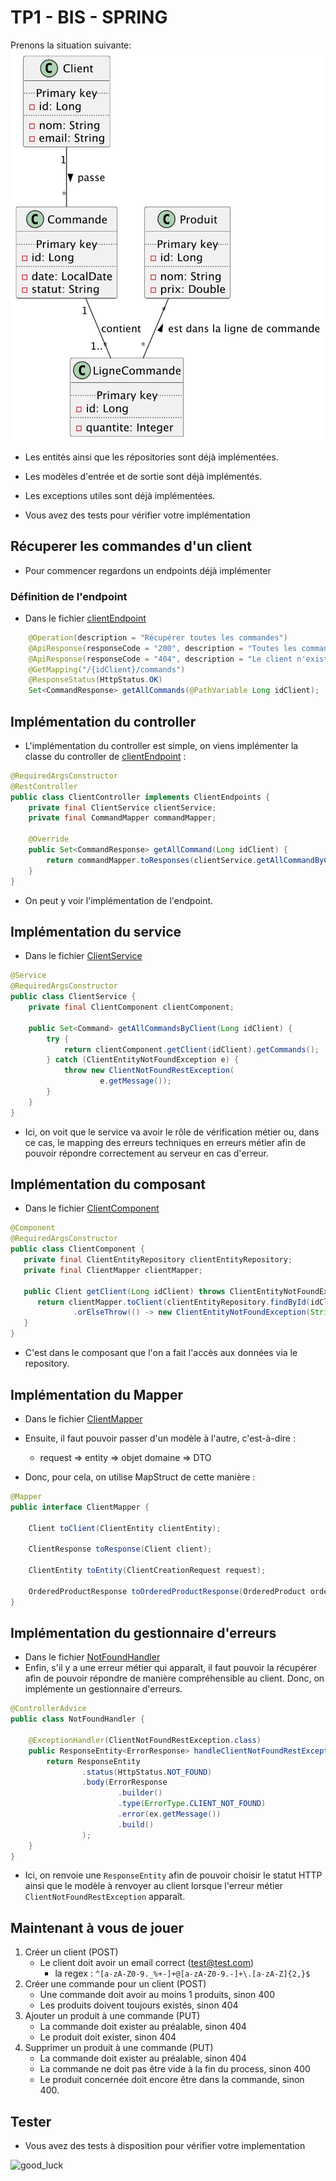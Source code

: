 # TP1 - BIS - SPRING

Prenons la situation suivante:  
![situation](doc/img.png)

* Les entités ainsi que les répositories sont déjà implémentées.
* Les modèles d'entrée et de sortie sont déjà implémentés.
* Les exceptions utiles sont déjà implémentées.

* Vous avez des tests pour vérifier votre implémentation


## Récuperer les commandes d'un client

* Pour commencer regardons un endpoints déjà implémenter

### Définition de l'endpoint
* Dans le fichier [clientEndpoint](./rest-api/src/main/java/fr/uga/l3miage/tp1/bis/endpoints/ClientEndpoints.java)

```java
    @Operation(description = "Récupérer toutes les commandes")
    @ApiResponse(responseCode = "200", description = "Toutes les commandes d'un client")
    @ApiResponse(responseCode = "404", description = "Le client n'existe pas")
    @GetMapping("/{idClient}/commands")
    @ResponseStatus(HttpStatus.OK)
    Set<CommandResponse> getAllCommands(@PathVariable Long idClient);
```

## Implémentation du controller

* L'implémentation du controller est simple, on viens implémenter la classe du controller de [clientEndpoint](./rest-api/src/main/java/fr/uga/l3miage/tp1/bis/endpoints/ClientEndpoints.java) :
```java
@RequiredArgsConstructor
@RestController
public class ClientController implements ClientEndpoints {
    private final ClientService clientService;
    private final CommandMapper commandMapper;

    @Override
    public Set<CommandResponse> getAllCommand(Long idClient) {
        return commandMapper.toResponses(clientService.getAllCommandByClient(idClient));
    }
}
```
* On peut y voir l'implémentation de l'endpoint.

## Implémentation du service

* Dans le fichier [ClientService](./server/src/main/java/fr/uga/l3miage/tp1/bis/services/ClientService.java)

```java
@Service
@RequiredArgsConstructor
public class ClientService {
    private final ClientComponent clientComponent;
    
    public Set<Command> getAllCommandsByClient(Long idClient) {
        try {
            return clientComponent.getClient(idClient).getCommands();
        } catch (ClientEntityNotFoundException e) {
            throw new ClientNotFoundRestException(
                    e.getMessage());
        }
    }
}
```

* Ici, on voit que le service va avoir le rôle de vérification métier ou, dans ce cas, le mapping des erreurs techniques en erreurs métier afin de pouvoir répondre correctement au serveur en cas d'erreur.

## Implémentation du composant

* Dans le fichier [ClientComponent](./server/src/main/java/fr/uga/l3miage/tp1/bis/components/ClientComponent.java)

```java
@Component
@RequiredArgsConstructor
public class ClientComponent {
   private final ClientEntityRepository clientEntityRepository;
   private final ClientMapper clientMapper;
   
   public Client getClient(Long idClient) throws ClientEntityNotFoundException {
      return clientMapper.toClient(clientEntityRepository.findById(idClient)
              .orElseThrow(() -> new ClientEntityNotFoundException(String.format("Le client [%s] n'existe pas", idClient))));
   }
}
```

* C'est dans le composant que l'on a fait l'accès aux données via le repository.

## Implémentation du Mapper

* Dans le fichier [ClientMapper](./server/src/main/java/fr/uga/l3miage/tp1/bis/mappers/ClientMapper.java)

* Ensuite, il faut pouvoir passer d'un modèle à l'autre, c'est-à-dire :
   * request => entity => objet domaine => DTO
* Donc, pour cela, on utilise MapStruct de cette manière :

```java
@Mapper
public interface ClientMapper {
    
    Client toClient(ClientEntity clientEntity);
    
    ClientResponse toResponse(Client client);

    ClientEntity toEntity(ClientCreationRequest request);

    OrderedProductResponse toOrderedProductResponse(OrderedProduct orderedProduct);
}
```

## Implémentation du gestionnaire d'erreurs

* Dans le fichier [NotFoundHandler](./server/src/main/java/fr/uga/l3miage/tp1/bis/handlers/NotFoundHandler.java)
* Enfin, s'il y a une erreur métier qui apparaît, il faut pouvoir la récupérer afin de pouvoir répondre de manière compréhensible au client. Donc, on implémente un gestionnaire d'erreurs.

```java
@ControllerAdvice
public class NotFoundHandler {

    @ExceptionHandler(ClientNotFoundRestException.class)
    public ResponseEntity<ErrorResponse> handleClientNotFoundRestException(ClientNotFoundRestException ex) {
        return ResponseEntity
                .status(HttpStatus.NOT_FOUND)
                .body(ErrorResponse
                        .builder()
                        .type(ErrorType.CLIENT_NOT_FOUND)
                        .error(ex.getMessage())
                        .build()
                );
    }
}
```

* Ici, on renvoie une `ResponseEntity` afin de pouvoir choisir le statut HTTP ainsi que le modèle à renvoyer au client lorsque l'erreur métier `ClientNotFoundRestException` apparaît.

## Maintenant à vous de jouer

1. Créer un client (POST)
   * Le client doit avoir un email correct (test@test.com) 
      * la regex : `^[a-zA-Z0-9._%+-]+@[a-zA-Z0-9.-]+\.[a-zA-Z]{2,}$`  
2. Créer une commande pour un client (POST)
   * Une commande doit avoir au moins 1 produits, sinon 400
   * Les produits doivent toujours existés, sinon 404
3. Ajouter un produit à une commande (PUT)
   * La commande doit exister au préalable, sinon 404
   * Le produit doit exister, sinon 404
4. Supprimer un produit à une commande (PUT)
   * La commande doit exister au préalable, sinon 404
   * La commande ne doit pas être vide à la fin du process, sinon 400
   * Le produit concernée doit encore être dans la commande, sinon 400.

## Tester 

* Vous avez des tests à disposition pour vérifier votre implementation


![good_luck](https://tenor.com/fr/view/surprised-ok-approved-thumbs-up-agree-gif-4176985687513702942.gif)
